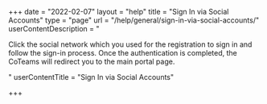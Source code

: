 +++
date = "2022-02-07"
layout = "help"
title = "Sign In via Social Accounts"
type = "page"
url = "/help/general/sign-in-via-social-accounts/"
userContentDescription = "<p>Click the social network which you used for the registration to sign in and follow the sign-in process. Once the authentication is completed, the CoTeams will redirect you to the main portal page.</p>"
userContentTitle = "Sign In via Social Accounts"

+++
